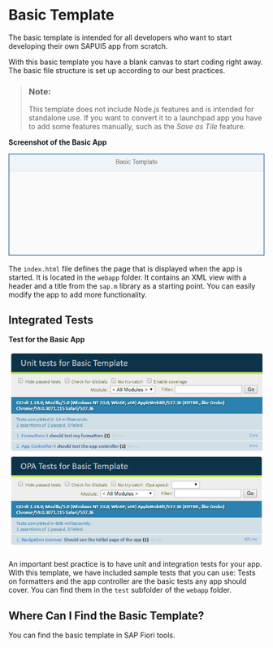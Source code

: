 <!-- loio14fdcc0a9d834090a07435cfef962b01 -->

# Basic Template

The basic template is intended for all developers who want to start developing their own SAPUI5 app from scratch.

With this basic template you have a blank canvas to start coding right away. The basic file structure is set up according to our best practices.

> ### Note:  
> This template does not include Node.js features and is intended for standalone use. If you want to convert it to a launchpad app you have to add some features manually, such as the *Save as Tile* feature.

  
  
**Screenshot of the Basic App**

![](images/Basic_Template_2f7b02c.png "Screenshot of the Basic App")

The `index.html` file defines the page that is displayed when the app is started. It is located in the `webapp` folder. It contains an XML view with a header and a title from the `sap.m` library as a starting point. You can easily modify the app to add more functionality.



<a name="loio14fdcc0a9d834090a07435cfef962b01__section_sgm_1yw_k1b"/>

## Integrated Tests

  
  
**Test for the Basic App**

![](images/BasicTemplate_Tests_213d5d3.png "Test for the Basic App")

An important best practice is to have unit and integration tests for your app. With this template, we have included sample tests that you can use: Tests on formatters and the app controller are the basic tests any app should cover. You can find them in the `test` subfolder of the `webapp` folder.



<a name="loio14fdcc0a9d834090a07435cfef962b01__section_els_xvw_k1b"/>

## Where Can I Find the Basic Template?

You can find the basic template in SAP Fiori tools.

